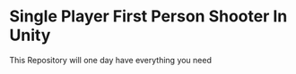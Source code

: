 # Single Player First Person Shooter In Unity
This Repository will one day have everything you need
